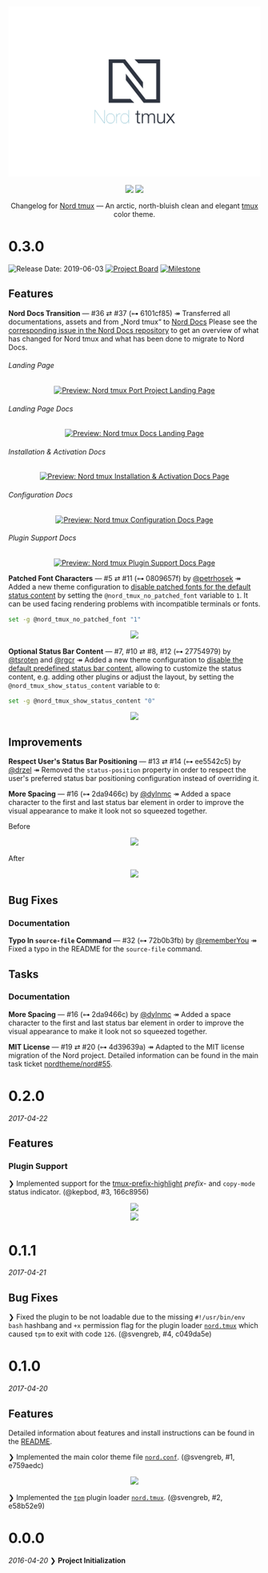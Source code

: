 <p align="center"><a href="https://www.nordtheme.com/ports/tmux" target="_blank"><img src="https://raw.githubusercontent.com/nordtheme/web/main/assets/images/ports/tmux/repository-hero.svg?sanitize=true"/></a></p>

<p align="center"><a href="https://github.com/nordtheme/tmux/releases/latest"><img src="https://img.shields.io/github/release/nordtheme/tmux.svg?style=flat-square&label=Release&logo=github&logoColor=eceff4&colorA=4c566a&colorB=88c0d0"/></a> <a href="https://www.nordtheme.com/docs/ports/tmux"><img src="https://img.shields.io/github/release/nordtheme/tmux.svg?style=flat-square&label=Docs&colorA=4c566a&colorB=88c0d0&logo=data%3Aimage%2Fsvg%2Bxml%3Bbase64%2CPHN2ZyB4bWxucz0iaHR0cDovL3d3dy53My5vcmcvMjAwMC9zdmciIHdpZHRoPSIxNiIgaGVpZ2h0PSIxNiI%2BCiAgICA8cGF0aCBmaWxsPSIjZDhkZWU5IiBkPSJNMTMuNzQ2IDIuODEzYS42Ny42NyAwIDAgMC0uNTU5LS4xMzNMOCAzLjg0OGwtNS4xODgtMS4xOGEuNjY5LjY2OSAwIDAgMC0uNTcuMTMzLjY3Ny42NzcgMCAwIDAtLjI0Mi41MzF2OC4xMzNjLS4wMDguMzIuMjEuNTk4LjUyLjY2OGw1LjMzMiAxLjE5OWguMjk2bDUuMzMyLTEuMmEuNjY4LjY2OCAwIDAgMCAuNTItLjY2N1YzLjMzMmEuNjU5LjY1OSAwIDAgMC0uMjU0LS41MnpNMy4zMzIgNC4xNjhsNCAuODk4djYuNzY2bC00LS44OTh6bTkuMzM2IDYuNzY2bC00IC44OThWNS4wNjZsNC0uODk4em0wIDAiLz4KPC9zdmc%2BCg%3D%3D"/></a></p>

<p align="center">Changelog for <a href="https://www.nordtheme.com/ports/tmux">Nord tmux</a> — An arctic, north-bluish clean and elegant <a href="https://tmux.github.io" target="_blank">tmux</a> color theme.</p>

<!--lint disable no-duplicate-headings-->

# 0.3.0

![Release Date: 2019-06-03](https://img.shields.io/badge/Release_Date-2019--06--03-88C0D0.svg?style=flat-square) [![Project Board](https://img.shields.io/badge/Project_Board-0.03.0-88C0D0.svg?style=flat-square)](https://github.com/orgs/nordtheme/projects/1/views/10) [![Milestone](https://img.shields.io/badge/Milestone-0.03.0-88C0D0.svg?style=flat-square)](https://github.com/nordtheme/tmux/milestone/4)

## Features

**Nord Docs Transition** — #36 ⇄ #37 (⊶ 6101cf85)
↠ Transferred all documentations, assets and from „Nord tmux“ to [Nord Docs][nord]
Please see the [corresponding issue in the Nord Docs repository][nord-docs#153] to get an overview of what has changed for Nord tmux and what has been done to migrate to Nord Docs.

###### Landing Page

<p align="center"><a href="https://www.nordtheme.com/ports/tmux" target="_blank"><img src="https://user-images.githubusercontent.com/7836623/58762743-23bed700-8553-11e9-8094-dc82e8eea6bd.png" alt="Preview: Nord tmux Port Project Landing Page"/></a></p>

###### Landing Page Docs

<p align="center"><a href="https://www.nordtheme.com/docs/ports/tmux" target="_blank"><img src="https://user-images.githubusercontent.com/7836623/58762745-29b4b800-8553-11e9-9b2c-076577593a9c.png" alt="Preview: Nord tmux Docs Landing Page"/></a></p>

###### Installation & Activation Docs

<p align="center"><a href="https://www.nordtheme.com/docs/ports/tmux/installation" target="_blank"><img src="https://user-images.githubusercontent.com/7836623/58762754-3f29e200-8553-11e9-88ae-336f7a1ed999.png" alt="Preview: Nord tmux Installation & Activation Docs Page"/></a></p>

###### Configuration Docs

<p align="center"><a href="https://www.nordtheme.com/docs/ports/tmux/configuration" target="_blank"><img src="https://user-images.githubusercontent.com/7836623/58762760-451fc300-8553-11e9-861c-1a0925d20d66.png" alt="Preview: Nord tmux Configuration Docs Page"/></a></p>

###### Plugin Support Docs

<p align="center"><a href="https://www.nordtheme.com/docs/ports/tmux/customization" target="_blank"><img src="https://user-images.githubusercontent.com/7836623/58762761-4ea92b00-8553-11e9-929a-14dfd6690b36.png" alt="Preview: Nord tmux Plugin Support Docs Page"/></a></p>

**Patched Font Characters** — #5 ⇄ #11 (⊶ 0809657f) by [@petrhosek][gh-user-petrhosek]
↠ Added a new theme configuration to [disable patched fonts for the default status content][nord-docs-config-font-no-patched] by setting the `@nord_tmux_no_patched_font` variable to `1`.
It can be used facing rendering problems with incompatible terminals or fonts.

```sh
set -g @nord_tmux_no_patched_font "1"
```

<p align="center"><a href="https://www.nordtheme.com/docs/ports/tmux/configuration#patched-font-characters" target="_blank"><img src="https://raw.githubusercontent.com/nordtheme/web/main/src/assets/images/ports/tmux/config-no-patched-font.png"/></a></p>

**Optional Status Bar Content** — #7, #10 ⇄ #8, #12 (⊶ 27754979) by [@tsroten][gh-user-tsroten] and [@rgcr][gh-user-rgcr]
↠ Added a new theme configuration to [disable the default predefined status bar content][nord-docs-config-default-content], allowing to customize the status content, e.g. adding other plugins or adjust the layout, by setting the `@nord_tmux_show_status_content` variable to `0`:

```sh
set -g @nord_tmux_show_status_content "0"
```

<p align="center"><a href="https://www.nordtheme.com/docs/ports/tmux/configuration#default-status-bar-content" target="_blank"><img src="https://raw.githubusercontent.com/nordtheme/web/main/src/assets/images/ports/tmux/config-no-status-bar-content.png"/></a></p>

## Improvements

**Respect User's Status Bar Positioning** — #13 ⇄ #14 (⊶ ee5542c5) by [@drzel][gh-user-drzel]
↠ Removed the `status-position` property in order to respect the user's preferred status bar positioning configuration instead of overriding it.

**More Spacing** — #16 (⊶ 2da9466c) by [@dylnmc][gh-user-dylnmc]
↠ Added a space character to the first and last status bar element in order to improve the visual appearance to make it look not so squeezed together.

<p align="center"><p>Before</p>

<p align="center"><img src="https://user-images.githubusercontent.com/7635158/32998484-6a5ccc88-cd69-11e7-87bd-7b947c977fd1.png"/></p>

<p align="center"><p>After</p>

<p align="center"><img src="https://user-images.githubusercontent.com/7635158/32998486-6e7240a0-cd69-11e7-8ef1-b3b2d69fea2c.png"/></p>

## Bug Fixes

### Documentation

**Typo In `source-file` Command** — #32 (⊶ 72b0b3fb) by [@rememberYou][gh-user-rememberyou]
↠ Fixed a typo in the README for the `source-file` command.

## Tasks

### Documentation

**More Spacing** — #16 (⊶ 2da9466c) by [@dylnmc][gh-user-dylnmc]
↠ Added a space character to the first and last status bar element in order to improve the visual appearance to make it look not so squeezed together.

**MIT License** — #19 ⇄ #20 (⊶ 4d39639a)
↠ Adapted to the MIT license migration of the Nord project. Detailed information can be found in the main task ticket [nordtheme/nord#55][].

# 0.2.0

_2017-04-22_

## Features

### Plugin Support

❯ Implemented support for the [tmux-prefix-highlight](https://github.com/tmux-plugins/tmux-prefix-highlight) _prefix_- and `copy-mode` status indicator. (@kepbod, #3, 166c8956)

<p align="center"><img src="https://raw.githubusercontent.com/nordtheme/tmux/develop/src/assets/scrot-plugin-support-tmux-prefix-highlight.png"/><br><img src="https://raw.githubusercontent.com/nordtheme/tmux/develop/src/assets/scrot-plugin-support-tmux-prefix-highlight-copy-mode.png"/></p>

# 0.1.1

_2017-04-21_

## Bug Fixes

❯ Fixed the plugin to be not loadable due to the missing `#!/usr/bin/env bash` hashbang and `+x` permission flag for the plugin loader [`nord.tmux`](https://github.com/nordtheme/tmux/blob/develop/nord.tmux) which caused `tpm` to exit with code `126`. (@svengreb, #4, c049da5e)

# 0.1.0

_2017-04-20_

## Features

Detailed information about features and install instructions can be found in the [README](https://github.com/nordtheme/tmux/blob/develop/readme.md#installation).

❯ Implemented the main color theme file [`nord.conf`](https://github.com/nordtheme/tmux/blob/develop/src/nord.conf). (@svengreb, #1, e759aedc)

<p align="center"><img src="https://raw.githubusercontent.com/nordtheme/tmux/develop/src/assets/scrot-top.png"/></p>

❯ Implemented the [`tpm`](https://github.com/tmux-plugins/tpm) plugin loader [`nord.tmux`](https://github.com/nordtheme/tmux/blob/develop/nord.tmux). (@svengreb, #2, e58b52e9)

# 0.0.0

_2016-04-20_
❯ **Project Initialization**

[nordtheme/nord#55]: https://github.com/nordtheme/nord/issues/55
[gh-user-drzel]: https://github.com/drzel
[gh-user-dylnmc]: https://github.com/dylnmc
[gh-user-petrhosek]: https://github.com/petrhosek
[gh-user-rememberyou]: https://github.com/rememberYou
[gh-user-rgcr]: https://github.com/rgcr
[gh-user-tsroten]: https://github.com/tsroten
[nord-docs-config-default-content]: https://www.nordtheme.com/docs/ports/tmux/configuration#default-status-bar-content
[nord-docs-config-font-no-patched]: https://www.nordtheme.com/docs/ports/tmux/configuration#patched-font-characters
[nord-docs#153]: https://github.com/nordtheme/web/pull/153
[nord]: https://www.nordtheme.com
